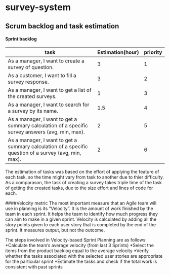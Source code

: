 # survey-system

## Scrum backlog and task estimation

#### Sprint backlog
| task                                                                                                  | Estimation(hour) | priority |
|-------------------------------------------------------------------------------------------------------|------------------|----------|
| As a manager, I want to create a survey of question.                                                  | 3                | 1        |
| As a customer, I want to fill a survey response.                                                      | 3                | 2        |
| As a manager, I want to get a list of the created surveys.                                            | 1                | 3        |
| As a manager, I want to search for a survey by its name.                                              | 1.5              | 4        |
| As a manager, I want to get a summary calculation of a specific survey answers (avg, min, max).       | 2                | 5        |
| As a manager, I want to get a summary calculation of a specific question of a survey (avg, min, max). | 2                | 6        |

The estimation of tasks was based on the effort of applying the feature of each task, 
so the time might vary from task to another due to thier difficulty. As a comparason, the task of creating a survey takes triple time of the task of getting the created tasks, due to the size effort and lines of code for each.

####Velocity metric
The most important measure that an Agile team will use in planning is its “Velocity”. It is the amount of work finished by the team in each sprint. It helps the team to identify how much progress they can aim to make in a given sprint. Velocity is calculated by adding all the story points given to each user story that is completed by the end of the sprint. It measures output, but not the outcome.

The steps involved in Velocity-based Sprint Planning are as follows:
*Calculate the team’s average velocity (from last 3 Sprints)
*Select the items from the product backlog equal to the average velocity
*Verify whether the tasks associated with the selected user stories are appropriate for the particular sprint
*Estimate the tasks and check if the total work is consistent with past sprints
